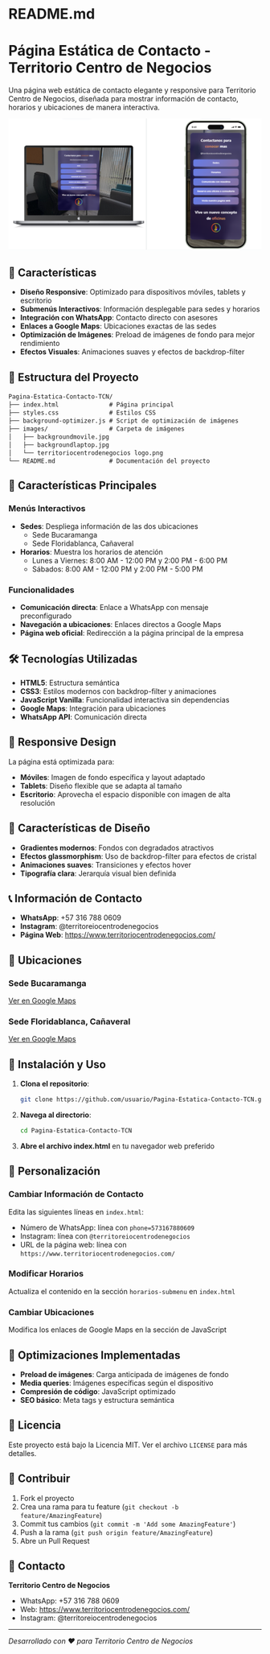 # README.md
# Página Estática de Contacto - Territorio Centro de Negocios

Una página web estática de contacto elegante y responsive para Territorio Centro de Negocios, diseñada para mostrar información de contacto, horarios y ubicaciones de manera interactiva.

![Preview de la página](images/preview.png)

## 🌟 Características

- **Diseño Responsive**: Optimizado para dispositivos móviles, tablets y escritorio
- **Submenús Interactivos**: Información desplegable para sedes y horarios
- **Integración con WhatsApp**: Contacto directo con asesores
- **Enlaces a Google Maps**: Ubicaciones exactas de las sedes
- **Optimización de Imágenes**: Preload de imágenes de fondo para mejor rendimiento
- **Efectos Visuales**: Animaciones suaves y efectos de backdrop-filter

## 📁 Estructura del Proyecto

```
Pagina-Estatica-Contacto-TCN/
├── index.html              # Página principal
├── styles.css              # Estilos CSS
├── background-optimizer.js # Script de optimización de imágenes
├── images/                 # Carpeta de imágenes
│   ├── backgroundmovile.jpg
│   ├── backgroundlaptop.jpg
│   └── territoriocentrodenegocios logo.png
└── README.md               # Documentación del proyecto
```

## 🚀 Características Principales

### Menús Interactivos
- **Sedes**: Despliega información de las dos ubicaciones
  - Sede Bucaramanga
  - Sede Floridablanca, Cañaveral
- **Horarios**: Muestra los horarios de atención
  - Lunes a Viernes: 8:00 AM - 12:00 PM y 2:00 PM - 6:00 PM
  - Sábados: 8:00 AM - 12:00 PM y 2:00 PM - 5:00 PM

### Funcionalidades
- **Comunicación directa**: Enlace a WhatsApp con mensaje preconfigurado
- **Navegación a ubicaciones**: Enlaces directos a Google Maps
- **Página web oficial**: Redirección a la página principal de la empresa

## 🛠️ Tecnologías Utilizadas

- **HTML5**: Estructura semántica
- **CSS3**: Estilos modernos con backdrop-filter y animaciones
- **JavaScript Vanilla**: Funcionalidad interactiva sin dependencias
- **Google Maps**: Integración para ubicaciones
- **WhatsApp API**: Comunicación directa

## 📱 Responsive Design

La página está optimizada para:
- **Móviles**: Imagen de fondo específica y layout adaptado
- **Tablets**: Diseño flexible que se adapta al tamaño
- **Escritorio**: Aprovecha el espacio disponible con imagen de alta resolución

## 🎨 Características de Diseño

- **Gradientes modernos**: Fondos con degradados atractivos
- **Efectos glassmorphism**: Uso de backdrop-filter para efectos de cristal
- **Animaciones suaves**: Transiciones y efectos hover
- **Tipografía clara**: Jerarquía visual bien definida

## 📞 Información de Contacto

- **WhatsApp**: +57 316 788 0609
- **Instagram**: @territoreiocentrodenegocios
- **Página Web**: https://www.territoriocentrodenegocios.com/

## 📍 Ubicaciones

### Sede Bucaramanga
[Ver en Google Maps](https://www.google.com/maps/place/Territorio+Centro+de+Negocios/@7.1235422,-73.1165128,17z)

### Sede Floridablanca, Cañaveral
[Ver en Google Maps](https://www.google.com/maps/place/Territorio+Centro+de+Negocios/@7.0691063,-73.1048134,19z)

## 🚀 Instalación y Uso

1. **Clona el repositorio**:
   ```bash
   git clone https://github.com/usuario/Pagina-Estatica-Contacto-TCN.git
   ```

2. **Navega al directorio**:
   ```bash
   cd Pagina-Estatica-Contacto-TCN
   ```

3. **Abre el archivo index.html** en tu navegador web preferido

## 📝 Personalización

### Cambiar Información de Contacto
Edita las siguientes líneas en `index.html`:
- Número de WhatsApp: línea con `phone=573167880609`
- Instagram: línea con `@territoreiocentrodenegocios`
- URL de la página web: línea con `https://www.territoriocentrodenegocios.com/`

### Modificar Horarios
Actualiza el contenido en la sección `horarios-submenu` en `index.html`

### Cambiar Ubicaciones
Modifica los enlaces de Google Maps en la sección de JavaScript

## 🔧 Optimizaciones Implementadas

- **Preload de imágenes**: Carga anticipada de imágenes de fondo
- **Media queries**: Imágenes específicas según el dispositivo
- **Compresión de código**: JavaScript optimizado
- **SEO básico**: Meta tags y estructura semántica

## 📄 Licencia

Este proyecto está bajo la Licencia MIT. Ver el archivo `LICENSE` para más detalles.

## 👥 Contribuir

1. Fork el proyecto
2. Crea una rama para tu feature (`git checkout -b feature/AmazingFeature`)
3. Commit tus cambios (`git commit -m 'Add some AmazingFeature'`)
4. Push a la rama (`git push origin feature/AmazingFeature`)
5. Abre un Pull Request

## 📧 Contacto

**Territorio Centro de Negocios**
- WhatsApp: +57 316 788 0609
- Web: https://www.territoriocentrodenegocios.com/
- Instagram: @territoreiocentrodenegocios

---

*Desarrollado con ❤️ para Territorio Centro de Negocios*